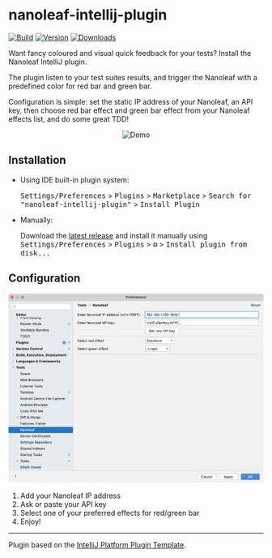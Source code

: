 # nanoleaf-intellij-plugin

[![Build](https://github.com/tiste/nanoleaf-intellij-plugin/actions/workflows/build.yml/badge.svg)](https://github.com/tiste/nanoleaf-intellij-plugin/actions/workflows/build.yml)
[![Version](https://img.shields.io/jetbrains/plugin/v/19134.svg)](https://plugins.jetbrains.com/plugin/19134)
[![Downloads](https://img.shields.io/jetbrains/plugin/d/19134.svg)](https://plugins.jetbrains.com/plugin/19134)

<!-- Plugin description -->
Want fancy coloured and visual quick feedback for your tests? Install the Nanoleaf IntelliJ plugin.

The plugin listen to your test suites results, and trigger the Nanoleaf with a predefined color for red bar and green
bar.

Configuration is simple: set the static IP address of your Nanoleaf, an API key, then choose red bar effect and green
bar effect from your Nanoleaf effects list, and do some great TDD!
<!-- Plugin description end -->

<p align="center">
  <img src="/assets/demo.gif" alt="Demo" />
</p>

## Installation

- Using IDE built-in plugin system:

  <kbd>Settings/Preferences</kbd> > <kbd>Plugins</kbd> > <kbd>Marketplace</kbd> > <kbd>Search for
  "nanoleaf-intellij-plugin"</kbd> >
  <kbd>Install Plugin</kbd>

- Manually:

  Download the [latest release](https://github.com/tiste/nanoleaf-intellij-plugin/releases/latest) and install it
  manually using
  <kbd>Settings/Preferences</kbd> > <kbd>Plugins</kbd> > <kbd>⚙️</kbd> > <kbd>Install plugin from disk...</kbd>

## Configuration

![Settings](/assets/settings.png)

1. Add your Nanoleaf IP address
2. Ask or paste your API key
3. Select one of your preferred effects for red/green bar
4. Enjoy!

---
Plugin based on the [IntelliJ Platform Plugin Template][template].

[template]: https://github.com/JetBrains/intellij-platform-plugin-template
